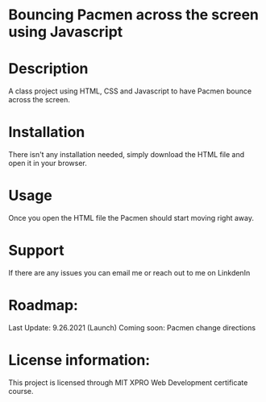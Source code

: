 # Bouncing Pacmen across the screen using Javascript

# Description
A class project using HTML, CSS and Javascript to have Pacmen bounce across the screen. 
 
# Installation
There isn't any installation needed, simply download the HTML file and open it in your browser. 

# Usage 
Once you open the HTML file the Pacmen should start moving right away. 

# Support
If there are any issues you can email me or reach out to me on LinkdenIn

# Roadmap: 
Last Update: 9.26.2021 (Launch)
Coming soon: Pacmen change directions

# License information: 
This project is licensed through MIT XPRO Web Development certificate course.
